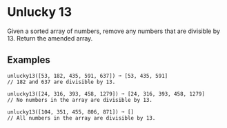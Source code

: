 # Unlucky 13

Given a sorted array of numbers, remove any numbers that are divisible by 13. Return the amended array.

## Examples

```
unlucky13([53, 182, 435, 591, 637]) ➞ [53, 435, 591]
// 182 and 637 are divisible by 13.

unlucky13([24, 316, 393, 458, 1279]) ➞ [24, 316, 393, 458, 1279]
// No numbers in the array are divisible by 13.

unlucky13([104, 351, 455, 806, 871]) ➞ []
// All numbers in the array are divisible by 13.
```
